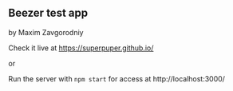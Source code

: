 ## Beezer test app
by Maxim Zavgorodniy

Check it live at https://superpuper.github.io/

or

Run the server with
```npm start```
for access at http://localhost:3000/
